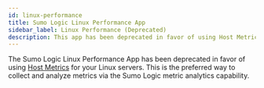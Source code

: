 ```yaml
---
id: linux-performance
title: Sumo Logic Linux Performance App
sidebar_label: Linux Performance (Deprecated)
description: This app has been deprecated in favor of using Host Metrics for your Linux servers.
---
```


The Sumo Logic Linux Performance App has been deprecated in favor of using [Host Metrics](/docs/send-data/sources/installed-collectors/host-metrics-source.md) for your Linux servers. This is the preferred way to collect and analyze metrics via the Sumo Logic metric analytics capability.
